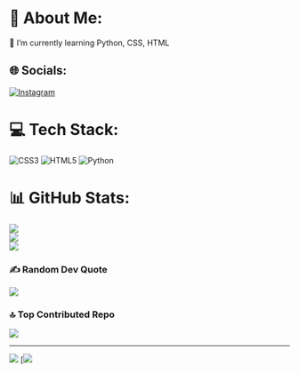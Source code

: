 # 💫 About Me:
🌱 I’m currently learning Python, CSS, HTML<br>


## 🌐 Socials:
[![Instagram](https://img.shields.io/badge/Instagram-%23E4405F.svg?logo=Instagram&logoColor=white)](https://instagram.com/raaj.s.05) 

# 💻 Tech Stack:
![CSS3](https://img.shields.io/badge/css3-%231572B6.svg?style=for-the-badge&logo=css3&logoColor=white) ![HTML5](https://img.shields.io/badge/html5-%23E34F26.svg?style=for-the-badge&logo=html5&logoColor=white) ![Python](https://img.shields.io/badge/python-3670A0?style=for-the-badge&logo=python&logoColor=ffdd54)
# 📊 GitHub Stats:
![](https://github-readme-stats.vercel.app/api?username=Raaj-S-2005&theme=tokyonight&hide_border=false&include_all_commits=true&count_private=true)<br/>
![](https://github-readme-streak-stats.herokuapp.com/?user=Raaj-S-2005&theme=tokyonight&hide_border=false)<br/>
![](https://github-readme-stats.vercel.app/api/top-langs/?username=Raaj-S-2005&theme=tokyonight&hide_border=false&include_all_commits=true&count_private=true&layout=compact)

### ✍️ Random Dev Quote
![](https://quotes-github-readme.vercel.app/api?type=horizontal&theme=tokyonight)

### 🔝 Top Contributed Repo
![](https://github-contributor-stats.vercel.app/api?username=Raaj-S-2005&limit=5&theme=tokyonight&combine_all_yearly_contributions=true)

---
[![](https://visitcount.itsvg.in/api?id=Raaj-S-2005&icon=2&color=0)](https://visitcount.itsvg.in)
[![](https://github.com/abhisheknaiidu/abhisheknaiidu/blob/master/code.gif?raw=true)
<!-- Proudly created with GPRM ( https://gprm.itsvg.in ) -->

